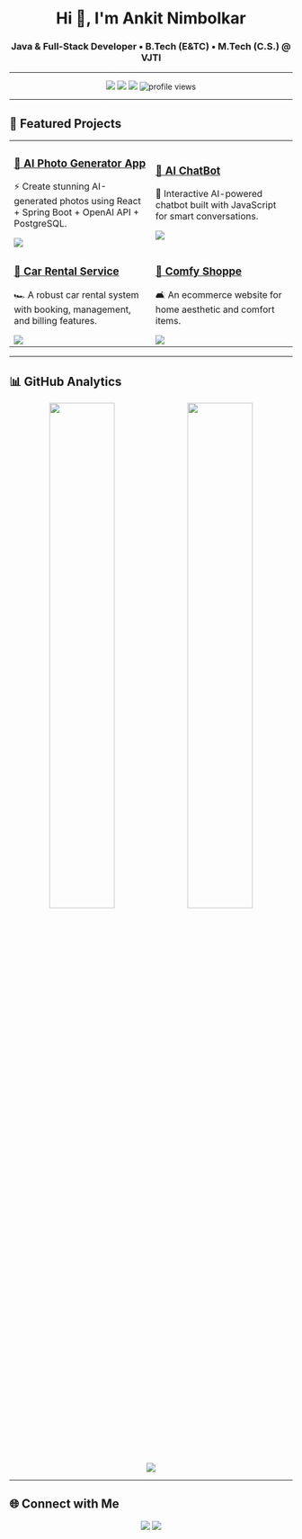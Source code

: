 <!-- Profile Header -->
<h1 align="center">Hi 👋, I'm Ankit Nimbolkar</h1>
<h3 align="center">Java & Full-Stack Developer • B.Tech (E&TC) • M.Tech (C.S.) @ VJTI</h3>

---

<!-- Badges -->
<p align="center">
  <img src="https://img.shields.io/badge/Code-Java-blue?logo=java&logoColor=white" />
  <img src="https://img.shields.io/badge/Web-FullStack-green?logo=javascript&logoColor=white" />
  <img src="https://img.shields.io/badge/Open%20to-Opportunities-brightgreen" />
  <img src="https://komarev.com/ghpvc/?username=AnkitNimbolkar&label=Profile%20views&color=0e75b6&style=flat" alt="profile views"/>
</p>

---

## 🚀 Featured Projects  

<table>
  <tr>
    <td width="50%">
      <h3><a href="https://github.com/AnkitNimbolkar/AI-Photo-Generator-App">📸 AI Photo Generator App</a></h3>
      <p>⚡ Create stunning AI-generated photos using React + Spring Boot + OpenAI API + PostgreSQL.</p>
      <img src="https://github-readme-stats.vercel.app/api/pin/?username=AnkitNimbolkar&repo=AI-Photo-Generator-App&theme=radical" />
    </td>
    <td width="50%">
      <h3><a href="https://github.com/AnkitNimbolkar/Ai_ChatBot">🤖 AI ChatBot</a></h3>
      <p>💬 Interactive AI-powered chatbot built with JavaScript for smart conversations.</p>
      <img src="https://github-readme-stats.vercel.app/api/pin/?username=AnkitNimbolkar&repo=Ai_ChatBot&theme=radical" />
    </td>
  </tr>
  <tr>
    <td width="50%">
      <h3><a href="https://github.com/AnkitNimbolkar/Car-Rental-Service">🚗 Car Rental Service</a></h3>
      <p>🏎️ A robust car rental system with booking, management, and billing features.</p>
      <img src="https://github-readme-stats.vercel.app/api/pin/?username=AnkitNimbolkar&repo=Car-Rental-Service&theme=radical" />
    </td>
    <td width="50%">
      <h3><a href="https://github.com/AnkitNimbolkar/Comfy-Shoppe">🛒 Comfy Shoppe</a></h3>
      <p>🛋️ An ecommerce website for home aesthetic and comfort items.</p>
      <img src="https://github-readme-stats.vercel.app/api/pin/?username=AnkitNimbolkar&repo=Comfy-Shoppe&theme=radical" />
    </td>
  </tr>
</table>

---

## 📊 GitHub Analytics  

<p align="center">
  <img width="48%" src="https://github-readme-stats.vercel.app/api?username=AnkitNimbolkar&show_icons=true&theme=radical" />
  <img width="48%" src="https://github-readme-streak-stats.herokuapp.com/?user=AnkitNimbolkar&theme=radical" />
</p>

<p align="center">
  <img src="https://github-readme-stats.vercel.app/api/top-langs/?username=AnkitNimbolkar&layout=compact&theme=radical" />
</p>

---

## 🌐 Connect with Me  

<p align="center">
  <a href="https://www.linkedin.com/in/ankitnimbolkar/"><img src="https://img.shields.io/badge/LinkedIn-0A66C2?logo=linkedin&logoColor=white" /></a>
  <a href="mailto:nimbolkarofficial02@gmail.com"><img src="https://img.shields.io/badge/Email-D14836?logo=gmail&logoColor=white" /></a>
</p>
